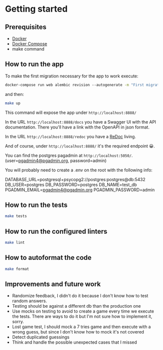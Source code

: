 # Getting started

## Prerequisites
- [Docker](https://docs.docker.com/docker-for-mac/install/) 
- [Docker Compose](https://docs.docker.com/compose/) 
- make command

## How to run the app

To make the first migration necessary for the app to work execute: 

```bash
docker-compose run web alembic revision --autogenerate -m "First migration"

```

and then:

```bash
make up
```

This command will expose the app under `http://localhost:8888/`

In the URL `http://localhost:8888/docs` you have a Swagger UI with the API documentation. There you'll have a link with the OpenAPI in json format.

In the URL `http://localhost:8888/redoc` you have a [ReDoc](https://github.com/Redocly/redoc) living.

And of course, under `http://localhost:8888/` it's the required endpoint 😀.

You can find the postgres pagadmin at `http://localhost:5050/`. (user=pgadmin4@pgadmin.org, password=admin)

You will probably need to create a .env on the root with the following info:

DATABASE_URL=postgresql+psycopg2://postgres:postgres@db:5432
DB_USER=postgres
DB_PASSWORD=postgres
DB_NAME=test_db
PGADMIN_EMAIL=pgadmin4@pgadmin.org
PGADMIN_PASSWORD=admin

## How to run the tests

```bash
make tests
```

## How to run the configured linters
```bash
make lint
```

## How to autoformat the code
```bash
make format
```


## Improvements and future work
- Randomize feedback, I didn't do it because I don't know how to test random answers.
- Testing should be against a different db than the production one
- Use mocks on testing to avoid to create a game every time we execute the tests. There are ways to do it but I'm not sure how to implement it, sorry.
- Lost game test, I should mock a 7 tries game and then execute with a wrong guess, but since I don't know how to mock it's not covered
- Detect duplicated guessings
- Think and handle the possible unexpected cases that I missed